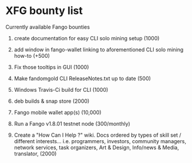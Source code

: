 # XFG bounty list
Currently available Fango bounties

1) create documentation for easy CLI solo mining setup (1000)

2) add window in fango-wallet linking to aforementioned CLI solo mining how-to (+500)

3) Fix those tooltips in GUI (1000)

4) Make fandomgold CLI ReleaseNotes.txt up to date (500)

5) Windows Travis-Ci build for CLI (1000)

6) deb builds & snap store (2000)

7) Fango mobile wallet app(s) (10,000)

8) Run a Fango v1.8.01 testnet node (300/monthly)

9) Create a "How Can I Help ?" wiki. Docs ordered by types of skill set / different interests...  i.e.  programmers, investors, community managers, network services, task organizers, Art & Design, Info/news & Media, translator, (2000)
